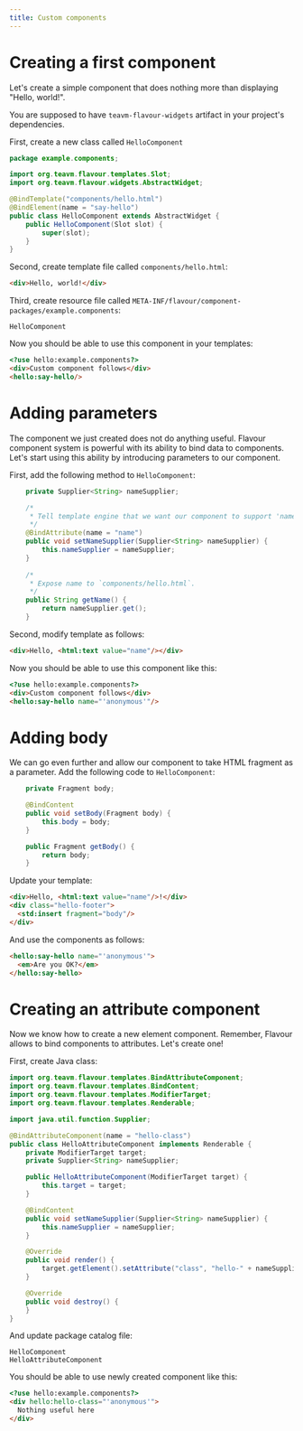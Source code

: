 ```yaml
---
title: Custom components
---
```


# Creating a first component

Let's create a simple component that does nothing more than displaying "Hello, world!".

You are supposed to have `teavm-flavour-widgets` artifact in your project's dependencies.

First, create a new class called `HelloComponent`

```java
package example.components;

import org.teavm.flavour.templates.Slot;
import org.teavm.flavour.widgets.AbstractWidget;

@BindTemplate("components/hello.html")
@BindElement(name = "say-hello")
public class HelloComponent extends AbstractWidget {
    public HelloComponent(Slot slot) {
        super(slot);
    }
}
```

Second, create template file called `components/hello.html`:

```html
<div>Hello, world!</div>
```

Third, create resource file called `META-INF/flavour/component-packages/example.components`:

```
HelloComponent
```

Now you should be able to use this component in your templates:

```html
<?use hello:example.components?>
<div>Custom component follows</div>
<hello:say-hello/>
```


# Adding parameters

The component we just created does not do anything useful.
Flavour component system is powerful with its ability to bind data to components.
Let's start using this ability by introducing parameters to our component.

First, add the following method to `HelloComponent`:

```java
    private Supplier<String> nameSupplier;

    /*
     * Tell template engine that we want our component to support 'name' attribute.
     */
    @BindAttribute(name = "name")
    public void setNameSupplier(Supplier<String> nameSupplier) {
        this.nameSupplier = nameSupplier;
    }
    
    /*
     * Expose name to `components/hello.html`.
     */
    public String getName() {
        return nameSupplier.get();
    }
```

Second, modify template as follows:

```html
<div>Hello, <html:text value="name"/></div>
```

Now you should be able to use this component like this:

```html
<?use hello:example.components?>
<div>Custom component follows</div>
<hello:say-hello name="'anonymous'"/>
```


# Adding body

We can go even further and allow our component to take HTML fragment as a parameter.
Add the following code to `HelloComponent`:

```java
    private Fragment body;

    @BindContent
    public void setBody(Fragment body) {
        this.body = body;
    }

    public Fragment getBody() {
        return body;
    }
```

Update your template:

```html
<div>Hello, <html:text value="name"/>!</div>
<div class="hello-footer">
  <std:insert fragment="body"/>
</div>
```

And use the components as follows:

```html
<hello:say-hello name="'anonymous'">
  <em>Are you OK?</em>
</hello:say-hello>
```


# Creating an attribute component

Now we know how to create a new element component.
Remember, Flavour allows to bind components to attributes.
Let's create one!

First, create Java class:

```java
import org.teavm.flavour.templates.BindAttributeComponent;
import org.teavm.flavour.templates.BindContent;
import org.teavm.flavour.templates.ModifierTarget;
import org.teavm.flavour.templates.Renderable;

import java.util.function.Supplier;

@BindAttributeComponent(name = "hello-class")
public class HelloAttributeComponent implements Renderable {
    private ModifierTarget target;
    private Supplier<String> nameSupplier;

    public HelloAttributeComponent(ModifierTarget target) {
        this.target = target;
    }

    @BindContent
    public void setNameSupplier(Supplier<String> nameSupplier) {
        this.nameSupplier = nameSupplier;
    }

    @Override
    public void render() {
        target.getElement().setAttribute("class", "hello-" + nameSupplier.get());
    }

    @Override
    public void destroy() {
    }
}
```

And update package catalog file:

```
HelloComponent
HelloAttributeComponent
```

You should be able to use newly created component like this:

```html
<?use hello:example.components?>
<div hello:hello-class="'anonymous'">
  Nothing useful here
</div>
```